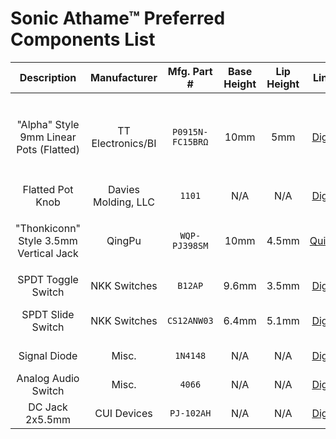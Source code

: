 # Sonic Athame™ Preferred Components List
| Description | Manufacturer | Mfg. Part # | Base Height | Lip Height | Link(s) | Notes |
| :---------: | :----------: | :---------: | :---------: | :--------: | :--: | :---: |
| "Alpha" Style 9mm Linear Pots (Flatted) | TT Electronics/BI | `P0915N-FC15BRΩ` | 10mm | 5mm | [DigiKey](https://www.digikey.com/short/zbdp2f) | Replaces Alpha `RD901F-40-15R1-BΩ`, Values for Ω: 10K, 100K |
| Flatted Pot Knob | Davies Molding, LLC | `1101` | N/A | N/A | [DigiKey](https://www.digikey.com/short/zbv9mm) |  |
| "Thonkiconn" Style 3.5mm Vertical Jack | QingPu | `WQP-PJ398SM` | 10mm | 4.5mm | [QuingPu](http://www.qingpu-electronics.com/en/products/WQP-PJ398SM-362.html) | Other part numbers: `WQP-WQP518MA`, `PJ398SM` |
| SPDT Toggle Switch | NKK Switches | `B12AP` | 9.6mm | 3.5mm | [DigiKey](https://www.digikey.com/short/z58hc0) |  |
| SPDT Slide Switch | NKK Switches | `CS12ANW03` | 6.4mm | 5.1mm | [DigiKey](https://www.digikey.com/short/zbvtvq) | Not breadboard compatible |
| Signal Diode | Misc. | `1N4148`  | N/A | N/A | [DigiKey](https://www.digikey.com/short/zbdp78) | Various packages |
| Analog Audio Switch | Misc. | `4066`  | N/A | N/A | [DigiKey](https://www.digikey.com/short/zbdp39) | Various packages |
| DC Jack 2x5.5mm | CUI Devices | `PJ-102AH` | N/A | N/A | [DigiKey](https://www.digikey.com/short/zbdj1r) | For pedals |
